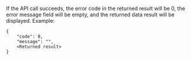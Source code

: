 If the API call succeeds, the error code in the returned result will be 0, the error message field will be empty, and the returned data result will be displayed.
Example:
```
{
    "code": 0,
    "message": "",
    <Returned result>
}
```

